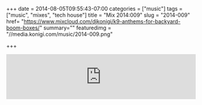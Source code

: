 +++
date = 2014-08-05T09:55:43-07:00
categories = ["music"]
tags = ["music", "mixes", "tech house"]
title = "Mix 2014:009"
slug = "2014-009"
href= "https://www.mixcloud.com/djkonigi/k9-anthems-for-backyard-boom-boxes/"
summary=""
featuredimg = "//media.konigi.com/music/2014-009.png"

+++

<div class="mix"><div class="embed" >
<iframe width="100%" height="120" src="https://www.mixcloud.com/widget/iframe/?hide_cover=1&light=1&feed=%2Fdjkonigi%2Fk9-anthems-for-backyard-boom-boxes%2F" frameborder="0" ></iframe>
</div></div>
